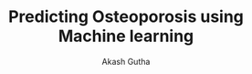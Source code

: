 ---
  layout: post
  title: Predicting Osteoporosis using Machine learning
  subtitle: 
  tags: 
  categories: 
    - electronics
    - machine learning
    - medicine
  author: Akash Gutha
  header_img: img/main-bg.jpg
---